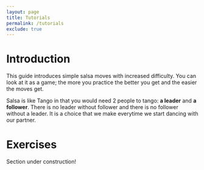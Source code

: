 ```yaml
---
layout: page
title: Tutorials
permalink: /tutorials
exclude: true
---
```


# Introduction
This guide introduces simple salsa moves with increased difficulty. You can look at it as a game; the more you practice the better you get and the easier the moves get.

Salsa is like Tango in that you would need 2 people to tango: **a leader** and **a follower**. There is no leader without follower and there is no follower without a leader. It is a choice that we make everytime we start dancing with our partner.

# Exercises

Section under construction!

<!-- <ul>
  {% assign sorted_tutorials = site.tutorials %}
  {% for tutorial in sorted_tutorials %}
    <li>
      <a href="{{tutorial.url | absolute_url}}">{{ tutorial.title }}</a>
    </li>
  {% endfor %}
</ul> -->